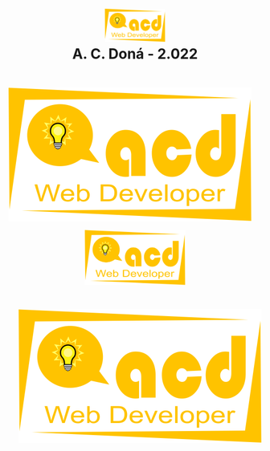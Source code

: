 <h1 align="center">
<br>
<img src="https://github.com/acdona/acd-images/blob/main/images/acd-logotipo-3-2022.png" alt="acdona" width="120">
<br>
A. C. <b>Doná - 2.022</b>
</h1>
<br>

![logo-tipo](https://github.com/acdona/acd-images/blob/main/images/acd-logotipo-3-2022.png?raw=true)

<p align = "center">
 <img src="https://github.com/acdona/acd-images/blob/main/images/acd-logotipo-3-2022.png" alt="acdona" width="200">
</p >
<br>
<p align = "right">
 <img src="https://github.com/acdona/acd-images/blob/main/images/acd-logotipo-3-2022.png" alt="acdona" width="484" height="267">
</p >
